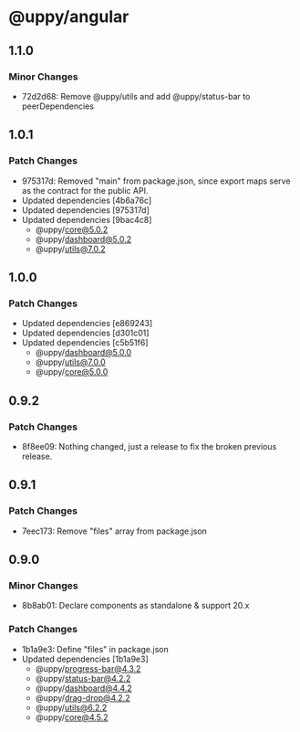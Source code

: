 # @uppy/angular

## 1.1.0

### Minor Changes

- 72d2d68: Remove @uppy/utils and add @uppy/status-bar to peerDependencies

## 1.0.1

### Patch Changes

- 975317d: Removed "main" from package.json, since export maps serve as the contract for the public API.
- Updated dependencies [4b6a76c]
- Updated dependencies [975317d]
- Updated dependencies [9bac4c8]
  - @uppy/core@5.0.2
  - @uppy/dashboard@5.0.2
  - @uppy/utils@7.0.2

## 1.0.0

### Patch Changes

- Updated dependencies [e869243]
- Updated dependencies [d301c01]
- Updated dependencies [c5b51f6]
  - @uppy/dashboard@5.0.0
  - @uppy/utils@7.0.0
  - @uppy/core@5.0.0

## 0.9.2

### Patch Changes

- 8f8ee09: Nothing changed, just a release to fix the broken previous release.

## 0.9.1

### Patch Changes

- 7eec173: Remove "files" array from package.json

## 0.9.0

### Minor Changes

- 8b8ab01: Declare components as standalone & support 20.x

### Patch Changes

- 1b1a9e3: Define "files" in package.json
- Updated dependencies [1b1a9e3]
  - @uppy/progress-bar@4.3.2
  - @uppy/status-bar@4.2.2
  - @uppy/dashboard@4.4.2
  - @uppy/drag-drop@4.2.2
  - @uppy/utils@6.2.2
  - @uppy/core@4.5.2
